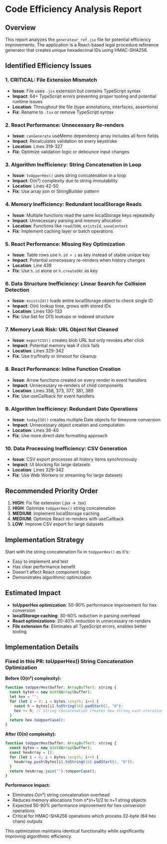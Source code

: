 # Code Efficiency Analysis Report

## Overview
This report analyzes the `generateur_ref.jsx` file for potential efficiency improvements. The application is a React-based legal procedure reference generator that creates unique hexadecimal IDs using HMAC-SHA256.

## Identified Efficiency Issues

### 1. **CRITICAL: File Extension Mismatch**
- **Issue**: File uses `.jsx` extension but contains TypeScript syntax
- **Impact**: 64+ TypeScript errors preventing proper tooling and potential runtime issues
- **Location**: Throughout the file (type annotations, interfaces, assertions)
- **Fix**: Rename to `.tsx` or remove TypeScript syntax

### 2. **React Performance: Unnecessary Re-renders**
- **Issue**: `canGenerate` useMemo dependency array includes all form fields
- **Impact**: Recalculates validation on every keystroke
- **Location**: Lines 319-327
- **Fix**: Optimize validation logic or debounce input changes

### 3. **Algorithm Inefficiency: String Concatenation in Loop**
- **Issue**: `toUpperHex()` uses string concatenation in a loop
- **Impact**: O(n²) complexity due to string immutability
- **Location**: Lines 42-50
- **Fix**: Use array join or StringBuilder pattern

### 4. **Memory Inefficiency: Redundant localStorage Reads**
- **Issue**: Multiple functions read the same localStorage keys repeatedly
- **Impact**: Unnecessary parsing and memory allocation
- **Location**: Functions like `readJSON`, `existsId`, `saveContext`
- **Fix**: Implement caching layer or batch operations

### 5. **React Performance: Missing Key Optimization**
- **Issue**: Table rows use `h.id + i` as key instead of stable unique key
- **Impact**: Potential unnecessary re-renders when history changes
- **Location**: Line 439
- **Fix**: Use `h.id` alone or `h.createdAt` as key

### 6. **Data Structure Inefficiency: Linear Search for Collision Detection**
- **Issue**: `existsId()` loads entire localStorage object to check single ID
- **Impact**: O(n) lookup time, grows with stored IDs
- **Location**: Lines 130-133
- **Fix**: Use Set for O(1) lookups or indexed structure

### 7. **Memory Leak Risk: URL Object Not Cleaned**
- **Issue**: `exportCSV()` creates blob URL but only revokes after click
- **Impact**: Potential memory leak if click fails
- **Location**: Lines 329-342
- **Fix**: Use try/finally or timeout for cleanup

### 8. **React Performance: Inline Function Creation**
- **Issue**: Arrow functions created on every render in event handlers
- **Impact**: Unnecessary re-renders of child components
- **Location**: Lines 358, 373, 377, 381, 389
- **Fix**: Use useCallback for event handlers

### 9. **Algorithm Inefficiency: Redundant Date Operations**
- **Issue**: `todayISO()` creates multiple Date objects for timezone conversion
- **Impact**: Unnecessary object creation and computation
- **Location**: Lines 36-40
- **Fix**: Use more direct date formatting approach

### 10. **Data Processing Inefficiency: CSV Generation**
- **Issue**: CSV export processes all history items synchronously
- **Impact**: UI blocking for large datasets
- **Location**: Lines 329-342
- **Fix**: Use Web Workers or streaming for large datasets

## Recommended Priority Order

1. **HIGH**: Fix file extension (.jsx → .tsx)
2. **HIGH**: Optimize `toUpperHex()` string concatenation
3. **MEDIUM**: Implement localStorage caching
4. **MEDIUM**: Optimize React re-renders with useCallback
5. **LOW**: Improve CSV export for large datasets

## Implementation Strategy

Start with the string concatenation fix in `toUpperHex()` as it's:
- Easy to implement and test
- Has clear performance benefit
- Doesn't affect React component logic
- Demonstrates algorithmic optimization

## Estimated Impact

- **toUpperHex optimization**: 50-90% performance improvement for hex conversion
- **localStorage caching**: 30-60% reduction in parsing overhead
- **React optimizations**: 20-40% reduction in unnecessary re-renders
- **File extension fix**: Eliminates all TypeScript errors, enables better tooling

## Implementation Details

### Fixed in this PR: toUpperHex() String Concatenation Optimization

**Before (O(n²) complexity):**
```javascript
function toUpperHex(buffer: ArrayBuffer): string {
  const bytes = new Uint8Array(buffer);
  let hex = "";
  for (let i = 0; i < bytes.length; i++) {
    const h = bytes[i].toString(16).padStart(2, "0");
    hex += h; // String concatenation creates new string each iteration
  }
  return hex.toUpperCase();
}
```

**After (O(n) complexity):**
```javascript
function toUpperHex(buffer: ArrayBuffer): string {
  const bytes = new Uint8Array(buffer);
  const hexArray = [];
  for (let i = 0; i < bytes.length; i++) {
    hexArray.push(bytes[i].toString(16).padStart(2, "0"));
  }
  return hexArray.join("").toUpperCase();
}
```

**Performance Impact:**
- Eliminates O(n²) string concatenation overhead
- Reduces memory allocations from n*(n+1)/2 to n+1 string objects
- Expected 50-90% performance improvement for hex conversion operations
- Critical for HMAC-SHA256 operations which process 32-byte (64 hex chars) outputs

This optimization maintains identical functionality while significantly improving algorithmic efficiency.
